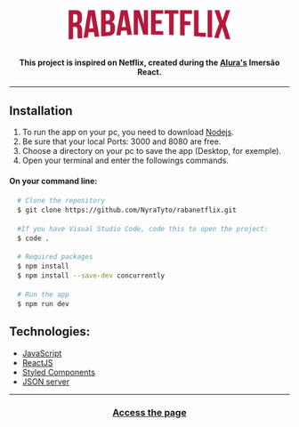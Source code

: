 <div align="center">
  <h1><img src="https://github.com/NyraTyto/rabanetflix/blob/master/src/assets/images/logo-rabanetflix.png" width=300 /></h1>  
  <h4>This project is inspired on Netflix, created during the <a href="https://www.alura.com.br/">Alura's</a> Imersão React.</h4>
</div>

<hr />

## Installation

1. To run the app on your pc, you need to download [Nodejs](https://nodejs.org/en/).
2. Be sure that your local Ports: 3000 and 8080 are free.
3. Choose a directory on your pc to save the app (Desktop, for exemple).
4. Open your terminal and enter the followings commands.

#### On your command line:

```bash
  # Clone the repository
  $ git clone https://github.com/NyraTyto/rabanetflix.git

  #If you have Visual Studio Code, code this to open the project:
  $ code .

  # Required packages
  $ npm install
  $ npm install --save-dev concurrently

  # Run the app
  $ npm run dev
```

## Technologies:

- [JavaScript](https://www.javascript.com/)
- [ReactJS](https://pt-br.reactjs.org/)
- [Styled Components](https://styled-components.com/)
- [JSON server](https://github.com/typicode/json-server)

<hr />

<h3 align="center"><a href="https://rabanetflix.vercel.app/">Access the page</a></h3>
